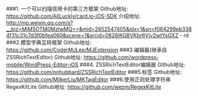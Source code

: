 ###1. 一个可以扫描信用卡的第三方框架
Github地址:
https://github.com/AllLuckly/card.io-iOS-SDK
介绍地址: http://mp.weixin.qq.com/s?__biz=MjM5OTM0MzIwMQ==&mid=2652547405&idx=1&sn=f064299eb3384f31c31c7d3f0bfea060&scene=1&srcid=0828iKGBVKbr6Vjv2wtYsGXZ - rd
###2.模型字典互转框架
Github地址: 
https://github.com/CoderMJLee/MJExtension
###3.编辑器(继承自ZSSRichTextEditor)
Github地址:
https://github.com/wordpress-mobile/WordPress-Editor-iOS
###4. ZSSRichTextEditor编辑器
Github地址:
https://github.com/nnhubbard/ZSSRichTextEditor
###5.标签
Github地址:
https://github.com/MilkerLiu/MKTagEditor
###6.使用正则处理字符串RegexKitLite
Github地址:
https://github.com/wezm/RegexKitLite
